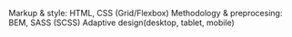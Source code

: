 Markup & style: HTML, CSS (Grid/Flexbox) Methodology & preprocesing: BEM, SASS (SCSS) Adaptive design(desktop, tablet, mobile)

